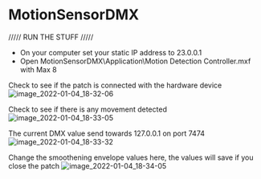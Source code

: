# MotionSensorDMX

///// RUN THE STUFF /////
- On your computer set your static IP address to 23.0.0.1
- Open MotionSensorDMX\Application\Motion Detection Controller.mxf with Max 8

Check to see if the patch is connected with the hardware device
![image_2022-01-04_18-32-06](https://user-images.githubusercontent.com/8734041/148099818-c07c2e95-5a3b-4d6f-87bd-8cfa7ceb266f.png)

Check to see if there is any movement detected 
![image_2022-01-04_18-33-05](https://user-images.githubusercontent.com/8734041/148099943-5730f961-d6ff-4c3d-8881-bf7bd04d7df0.png)

The current DMX value send towards 127.0.0.1 on port 7474
![image_2022-01-04_18-33-32](https://user-images.githubusercontent.com/8734041/148100001-887af091-741e-4383-91f7-2781287c1a2f.png)

Change the smoothening envelope values here, the values will save if you close the patch
![image_2022-01-04_18-34-05](https://user-images.githubusercontent.com/8734041/148100071-9be3182c-1ae2-4773-b5a5-972f7b6b9569.png)
